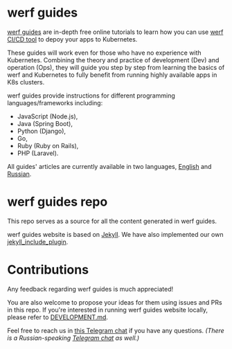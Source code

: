 # werf guides

[werf guides](https://werf.io/guides/) are in-depth free online tutorials to learn
how you can use [werf CI/CD tool](https://werf.io/) to depoy your apps to Kubernetes.

These guides will work even for those who have no experience with Kubernetes. Combining
the theory and practice of development (Dev) and operation (Ops), they will guide you
step by step from learning the basics of werf and Kubernetes to fully benefit
from running highly available apps in K8s clusters.

werf guides provide instructions for different programming languages/frameworks
including:
* JavaScript (Node.js),
* Java (Spring Boot),
* Python (Django),
* Go,
* Ruby (Ruby on Rails),
* PHP (Laravel).

All guides' articles are currently available in two languages, [English](https://werf.io/guides/)
and [Russian](https://ru.werf.io/guides/).

# werf guides repo

This repo serves as a source for all the content generated in werf guides.

werf guides website is based on [Jekyll](https://jekyllrb.com/). We have also
implemented our own [jekyll_include_plugin](https://github.com/flant/jekyll_include_plugin).

# Contributions

Any feedback regarding werf guides is much appreciated!

You are also welcome to propose your ideas for them using issues and PRs in this repo.
If you're interested in running werf guides website locally, please refer
to [DEVELOPMENT.md](DEVELOPMENT.md).

Feel free to reach us in [this Telegram chat](https://t.me/werf_io) if you have
any questions. _(There is a Russian-speaking [Telegram chat](https://t.me/werf_ru)
as well.)_
